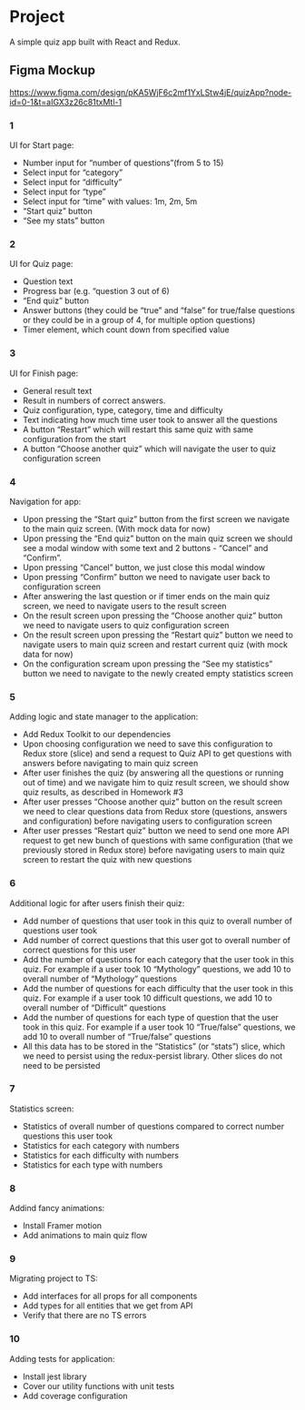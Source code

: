 # Project
A simple quiz app built with React and Redux. 

## Figma Mockup
https://www.figma.com/design/pKA5WjF6c2mf1YxLStw4jE/quizApp?node-id=0-1&t=aIGX3z26c81txMtl-1

### 1
UI for Start page:
+ Number input for “number of questions”(from 5 to 15)
+ Select input for “category”
+ Select input for “difficulty”
+ Select input for “type”
+ Select input for “time” with values: 1m, 2m, 5m
+ “Start quiz” button
+ “See my stats” button

### 2
UI for Quiz page:
+ Question text
+ Progress bar (e.g. “question 3 out of 6)
+ “End quiz” button
+ Answer buttons (they could be “true” and “false” for true/false questions or they could be in a group of 4, for multiple option questions)
+ Timer element, which count down from specified value

### 3
UI for Finish page:
+ General result text
+ Result in numbers of correct answers. 
+ Quiz configuration, type, category, time and difficulty
+ Text indicating how much time user took to answer all the questions
+ A button “Restart” which will restart this same quiz with same configuration from the start
+ A button “Choose another quiz” which will navigate the user to quiz configuration screen

### 4
Navigation for app:
+ Upon pressing the “Start quiz” button from the first screen we navigate to the main quiz screen. (With mock data for now)
+ Upon pressing the “End quiz” button on the main quiz screen we should see a modal window with some text and 2 buttons - “Cancel” and “Confirm”.
+ Upon pressing “Cancel” button, we just close this modal window
+ Upon pressing “Confirm” button we need to navigate user back to configuration screen
+ After answering the last question or if timer ends on the main quiz screen, we need to navigate users to the result screen
+ On the result screen upon pressing the “Choose another quiz” button we need to navigate users to quiz configuration screen
+ On the result screen upon pressing the “Restart quiz” button we need to navigate users to main quiz screen and restart current quiz (with mock data for now)
+ On the configuration scream upon pressing the “See my statistics” button we need to navigate to the newly created empty statistics screen

### 5  
Adding logic and state manager to the application:
+ Add Redux Toolkit to our dependencies
+ Upon choosing configuration we need to save this configuration to Redux store (slice) and send a request to Quiz API to get questions with answers before navigating to main quiz screen
+ After user finishes the quiz (by answering all the questions or running out of time) and we navigate him to quiz result screen, we should show quiz results, as described in Homework #3
+ After user presses “Choose another quiz” button on the result screen we need to clear questions data from Redux store (questions, answers and configuration) before navigating users to configuration screen
+ After user presses “Restart quiz” button we need to send one more API request to get new bunch of questions with same configuration (that we previously stored in Redux store) before navigating users to main quiz screen to restart the quiz with new questions
  
### 6 
Additional logic for after users finish their quiz:
+ Add number of questions that user took in this quiz to overall number of questions user took
+ Add number of correct questions that this user got to overall number of correct questions for this user
+ Add the number of questions for each category that the user took in this quiz. For example if a user took 10 “Mythology” questions, we add 10 to overall number of “Mythology” questions
+ Add the number of questions for each difficulty that the user took in this quiz. For example if a user took 10 difficult questions, we add 10 to overall number of “Difficult” questions
+ Add the number of questions for each type of question that the user took in this quiz. For example if a user took 10 “True/false” questions, we add 10 to overall number of “True/false” questions
+ All this data has to be stored in the “Statistics” (or “stats”) slice, which we need to persist using the redux-persist library. Other slices do not need to be persisted

### 7
Statistics screen:
+ Statistics of overall number of questions compared to correct number questions this user took
+ Statistics for each category with numbers
+ Statistics for each difficulty with numbers
+ Statistics for each type with numbers

### 8
Addind fancy animations:
+ Install Framer motion
+ Add animations to main quiz flow

### 9
Migrating project to TS:
+ Add interfaces for all props for all components
+ Add types for all entities that we get from API
+ Verify that there are no TS errors

### 10
Adding tests for application:
+ Install jest library
+ Cover our utility functions with unit tests
+ Add coverage configuration
